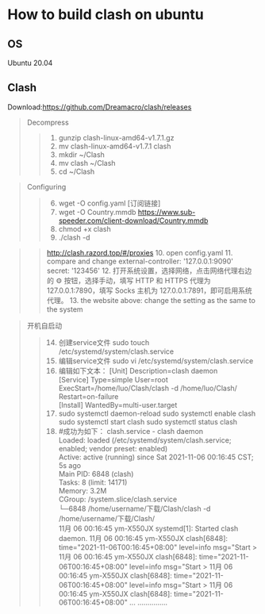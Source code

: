 # How to build clash on ubuntu
## OS
Ubuntu 20.04
## Clash
Download:https://github.com/Dreamacro/clash/releases
> Decompress
>>1. gunzip clash-linux-amd64-v1.7.1.gz
>>2. mv clash-linux-amd64-v1.7.1 clash
>>3. mkdir ~/Clash
>>4. mv clash ~/Clash
>>5. cd ~/Clash

> Configuring
>>6. wget -O config.yaml [订阅链接]
>>7. wget -O Country.mmdb https://www.sub-speeder.com/client-download/Country.mmdb
>>8. chmod +x clash 
>>9. ./clash -d

>>http://clash.razord.top/#/proxies
>>10. open config.yaml
>>11. compare and change
    external-controller: '127.0.0.1:9090'
    secret: '123456'
>>12. 打开系统设置，选择网络，点击网络代理右边的 ⚙ 按钮，选择手动，填写 HTTP 和 HTTPS 代理为 127.0.0.1:7890，填写 Socks 主机为 127.0.0.1:7891，即可启用系统代理。
>>13. the website above: change the setting as the same to the system

> 开机自启动
>>14. 创建service文件
        sudo touch /etc/systemd/system/clash.service
>>15. 编辑service文件 
        sudo vi /etc/systemd/system/clash.service 
>>16. 编辑如下文本： 
[Unit] 
Description=clash daemon  
[Service] 
Type=simple 
User=root 
ExecStart=/home/luo/Clash/clash -d /home/luo/Clash/ 
Restart=on-failure  
[Install] 
WantedBy=multi-user.target
>>17. sudo systemctl daemon-reload 
sudo systemctl enable clash 
sudo systemctl start clash 
sudo systemctl status clash
>>18. #成功为如下： 
clash.service - clash daemon      
  Loaded: loaded (/etc/systemd/system/clash.service; enabled; vendor preset: enabled)      
  Active: active (running) since Sat 2021-11-06 00:16:45 CST; 5s ago    
 Main PID: 6848 (clash)       
  Tasks: 8 (limit: 14171)      
  Memory: 3.2M      
  CGroup: /system.slice/clash.service              
      └─6848 /home/username/下载/Clash/clash -d /home/username/下载/Clash/  
11月 06 00:16:45 ym-X550JX systemd[1]: Started clash daemon. 
11月 06 00:16:45 ym-X550JX clash[6848]: time="2021-11-06T00:16:45+08:00" level=info msg="Start > 11月 06 00:16:45 ym-X550JX clash[6848]: time="2021-11-06T00:16:45+08:00" level=info msg="Start > 
11月 06 00:16:45 ym-X550JX clash[6848]: time="2021-11-06T00:16:45+08:00" level=info msg="Start > 
11月 06 00:16:45 ym-X550JX clash[6848]: time="2021-11-06T00:16:45+08:00" ...
...............